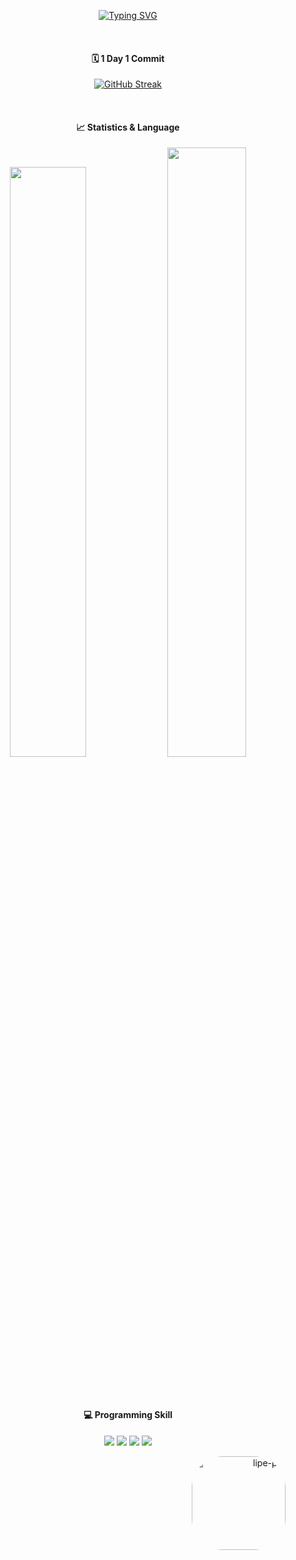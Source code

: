 <div align="center">

[![Typing SVG](https://readme-typing-svg.herokuapp.com/?font=Pacifico&color=%23909090&size=30&center=true&vCenter=true&height=150&lines=Hello+%F0%9F%98%89+I%27m+Felipe)](https://git.io/typing-svg)


 <br>
 
 <div width=95%>
  
#### 🗓 1 Day 1 Commit
[![GitHub Streak](https://streak-stats.demolab.com?user=felipepx&theme=radical&hide_border=true)](https://git.io/streak-stats)
  
 </div>
 <br>
 
#### 📈 Statistics & Language
<a src="https://github.com/felipepx">
 <img src="https://github-readme-stats.vercel.app/api?username=felipepx&theme=radical&show_icons=true&include_all_commits=true&count_private=true" width=49.2% />
 <img src="https://github-readme-stats.vercel.app/api/top-langs/?username=felipepx&langs_count=7&theme=radical&" width=50% />
</a>

 <br><br>
 
 #### 💻 Programming Skill
<p align="center">
 <img src="https://img.shields.io/badge/-JavaScript-black?style=flat-square&logo=javascript"/>
 <img src="https://img.shields.io/badge/-Html-black?style=flat-square&logo=html"/>
 <img src="https://img.shields.io/badge/-Css-black?style=flat-square&logo=css"/>
 <img src="https://img.shields.io/badge/-Python-black?style=flat-square&logo=python"/>
</p>

<!--Pic Cat Computer!-->
<p align="right">
 <img align="right" alt="lipe-pic" height="150" style="border-radius:50px;" src="https://cdn.discordapp.com/attachments/920700154204553226/1026992655495876678/gatop.gif"></p>
